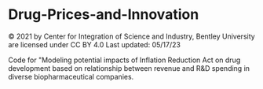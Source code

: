 # Drug-Prices-and-Innovation
 © 2021 by Center for Integration of Science and Industry, Bentley University are licensed under CC BY 4.0
 Last updated: 05/17/23
 
Code for "Modeling potential impacts of Inflation Reduction Act on drug development based on relationship between revenue and R&D spending in diverse biopharmaceutical companies.
